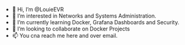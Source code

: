 - 👋 Hi, I’m @LouieEVR
- 👀 I’m interested in Networks and Systems Administration. 
- 🌱 I’m currently learning Docker, Grafana Dashboards and Security.
- 💞️ I’m looking to collaborate on Docker Projects
- 📫 You cna reach me here and over email.

<!---
LouieEVR/LouieEVR is a ✨ special ✨ repository because its `README.md` (this file) appears on your GitHub profile.
You can click the Preview link to take a look at your changes.
--->
